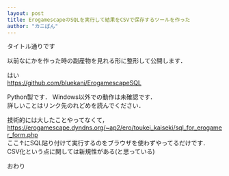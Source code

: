 ```yaml
---
layout: post
title: ErogamescapeのSQLを実行して結果をCSVで保存するツールを作った
author: "カニぱん"
---
```


タイトル通りです  

以前なにかを作った時の副産物を見れる形に整形して公開します．  

はい  
<https://github.com/bluekani/ErogamescapeSQL>

Python製です．
Windows以外での動作は未確認です．  
詳しいことはリンク先のれどめを読んでください．

技術的には大したことやってなくて，  
<https://erogamescape.dyndns.org/~ap2/ero/toukei_kaiseki/sql_for_erogamer_form.php>  
ここ↑にSQL貼り付けて実行するのをブラウザを使わずやってるだけです．  
CSV化という点に関しては新規性がある(と思っている)

おわり
